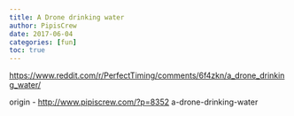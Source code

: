 ```yaml
---
title: A Drone drinking water
author: PipisCrew
date: 2017-06-04
categories: [fun]
toc: true
---
```


https://www.reddit.com/r/PerfectTiming/comments/6f4zkn/a_drone_drinking_water/

origin - http://www.pipiscrew.com/?p=8352 a-drone-drinking-water